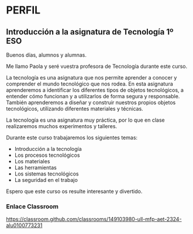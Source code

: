 # PERFIL

## Introducción a la asignatura de Tecnología 1º ESO

Buenos días, alumnos y alumnas.

Me llamo Paola y seré vuestra profesora de Tecnología durante este curso.

La tecnología es una asignatura que nos permite aprender a conocer y comprender el mundo tecnológico que nos rodea.
En esta asignatura aprenderemos a identificar los diferentes tipos de objetos tecnológicos, a entender cómo funcionan y a utilizarlos de forma segura y responsable.
También aprenderemos a diseñar y construir nuestros propios objetos tecnológicos, utilizando diferentes materiales y técnicas.

La tecnología es una asignatura muy práctica, por lo que en clase realizaremos muchos experimentos y talleres.

Durante este curso trabajaremos los siguientes temas:
  - Introducción a la tecnología
  - Los procesos tecnológicos
  - Los materiales
  - Las herramientas
  - Los sistemas tecnológicos
  - La seguridad en el trabajo

Espero que este curso os resulte interesante y divertido.

### Enlace Classroom
https://classroom.github.com/classrooms/149103980-ull-mfp-aet-2324-alu0100773231
